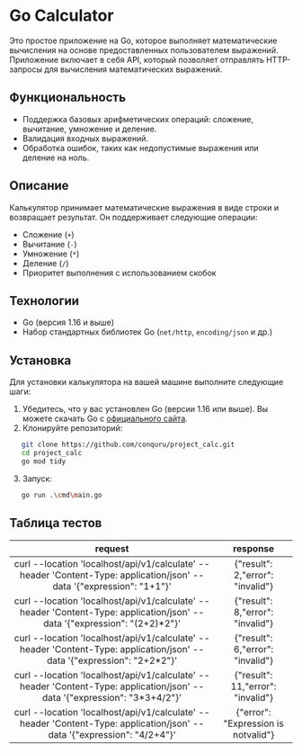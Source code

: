 # Go Calculator

Это простое приложение на Go, которое выполняет математические вычисления на основе предоставленных пользователем выражений. Приложение включает в себя API, который позволяет отправлять HTTP-запросы для вычисления математических выражений.

## Функциональность

- Поддержка базовых арифметических операций: сложение, вычитание, умножение и деление.
- Валидация входных выражений.
- Обработка ошибок, таких как недопустимые выражения или деление на ноль.

## Описание

Калькулятор принимает математические выражения в виде строки и возвращает результат. Он поддерживает следующие операции:
- Сложение (`+`)
- Вычитание (`-`)
- Умножение (`*`)
- Деление (`/`)
- Приоритет выполнения с использованием скобок

## Технологии

- Go (версия 1.16 и выше)
- Набор стандартных библиотек Go (`net/http`, `encoding/json` и др.)

## Установка

Для установки калькулятора на вашей машине выполните следующие шаги:

1. Убедитесь, что у вас установлен Go (версии 1.16 или выше). Вы можете скачать Go с [официального сайта](https://golang.org/dl/).
2. Клонируйте репозиторий:
```bash
   git clone https://github.com/conquru/project_calc.git
   cd project_calc
   go mod tidy
```
3. Запуск:
```bash
   go run .\cmd\main.go
```

## Таблица тестов

| request  | response |
| :---: | :---: |
| curl --location 'localhost/api/v1/calculate' \--header 'Content-Type: application/json' \--data '{"expression": "1+1"}'  | {"result": 2,"error": "invalid"}  |
| curl --location 'localhost/api/v1/calculate' \--header 'Content-Type: application/json' \--data '{"expression": "(2+2)*2"}'  | {"result": 8,"error": "invalid"}  |
| curl --location 'localhost/api/v1/calculate' \--header 'Content-Type: application/json' \--data '{"expression": "2+2*2"}'  | {"result": 6,"error": "invalid"}  |
| curl --location 'localhost/api/v1/calculate' \--header 'Content-Type: application/json' \--data '{"expression": "3*3+4/2"}'  | {"result": 11,"error": "invalid"}  |
| curl --location 'localhost/api/v1/calculate' \--header 'Content-Type: application/json' \--data '{"expression": "4/2+4"}'  | {"error": "Expression is notvalid"}  |

